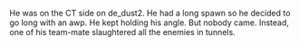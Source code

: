 He was on the CT side on de_dust2.
He had a long spawn so he decided to go long with an awp.
He kept holding his angle. But nobody came.
Instead, one of his team-mate slaughtered all the enemies in tunnels.
